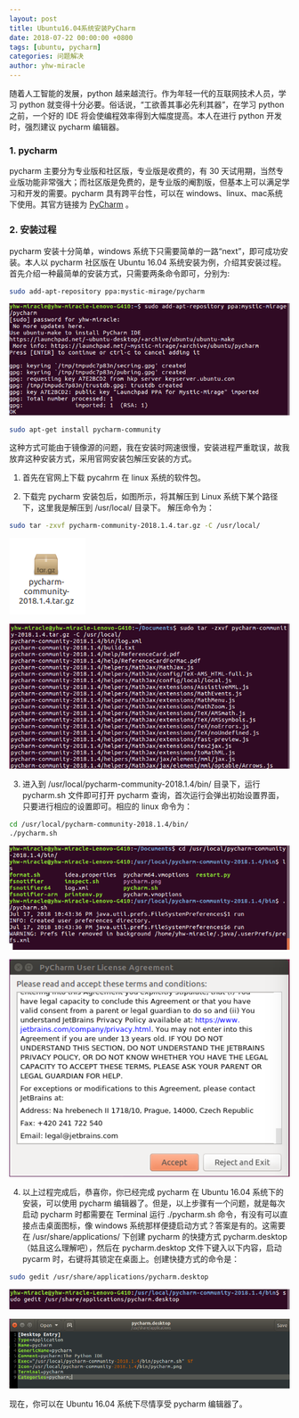 ```yaml
---
layout: post
title: Ubuntu16.04系统安装PyCharm
date: 2018-07-22 00:00:00 +0800
tags: [ubuntu, pycharm]
categories: 问题解决
author: yhw-miracle
---
```

随着人工智能的发展，python 越来越流行。作为年轻一代的互联网技术人员，学习 python 就变得十分必要。俗话说，“工欲善其事必先利其器”，在学习 python 之前，一个好的 IDE 将会使编程效率得到大幅度提高。本人在进行 python 开发时，强烈建议 pycharm 编辑器。

### 1. pycharm
pycharm 主要分为专业版和社区版，专业版是收费的，有 30 天试用期，当然专业版功能非常强大；而社区版是免费的，是专业版的阉割版，但基本上可以满足学习和开发的需要。pycharm 具有跨平台性，可以在 windows、linux、mac系统下使用。其官方链接为 [PyCharm](https://www.jetbrains.com/pycharm/) 。

### 2. 安装过程
pycharm 安装十分简单，windows 系统下只需要简单的一路“next”，即可成功安装。本人以 pycharm 社区版在 Ubuntu 16.04 系统安装为例，介绍其安装过程。首先介绍一种最简单的安装方式，只需要两条命令即可，分别为:

```bash
sudo add-apt-repository ppa:mystic-mirage/pycharm
```

![](/images/2018/XR6zLENFy4WAZlVAFkwFV3zs.png)


```bash
sudo apt-get install pycharm-community
```

这种方式可能由于镜像源的问题，我在安装时网速很慢，安装进程严重耽误，故我放弃这种安装方式，采用官网安装包解压安装的方式。

1. 首先在官网上下载 pycahrm 在 linux 系统的软件包。

2. 下载完 pycharm 安装包后，如图所示，将其解压到 Linux 系统下某个路径下，这里我是解压到 /usr/local/ 目录下。
解压命令为：

```bash
sudo tar -zxvf pycharm-community-2018.1.4.tar.gz -C /usr/local/
```

![](/images/2018/Db_FgbgW3ailrm2teuaryPNr.png)

![](/images/2018/zn8Nlp40rVrJz_opjSBIM4Nw.png)


3. 进入到 /usr/local/pycharm-community-2018.1.4/bin/ 目录下，运行 pycharm.sh 文件即可打开 pycharm 查询，首次运行会弹出初始设置界面，只要进行相应的设置即可。相应的 linux 命令为：

```bash
cd /usr/local/pycharm-community-2018.1.4/bin/
./pycharm.sh
```

![](/images/2018/8e9jpPJWpDD2oPHIjE8vc9dS.png)

![](/images/2018/veNihRw8WdrlX_33KfW2Tw0J.png)


4. 以上过程完成后，恭喜你，你已经完成 pycharm 在 Ubuntu 16.04 系统下的安装，可以使用 pycharm 编辑器了。但是，以上步骤有一个问题，就是每次启动 pycharm 时都需要在 Terminal 运行 ./pycharm.sh 命令，有没有可以直接点击桌面图标，像 windows 系统那样便捷启动方式？答案是有的。这需要在 /usr/share/applications/ 下创建 pycharm 的快捷方式 pycharm.desktop（姑且这么理解吧），然后在 pycharm.desktop 文件下键入以下内容，启动 pycarm 时，右键将其锁定在桌面上。创建快捷方式的命令是：

```bash
sudo gedit /usr/share/applications/pycharm.desktop
```

![](/images/2018/Y0YSUQcPIsaeHBNBj9pHlbJ0.png)

![](/images/2018/WeijxqZPKha2rOoCtuNFxGIf.png)


现在，你可以在 Ubuntu 16.04 系统下尽情享受 pycharm 编辑器了。
